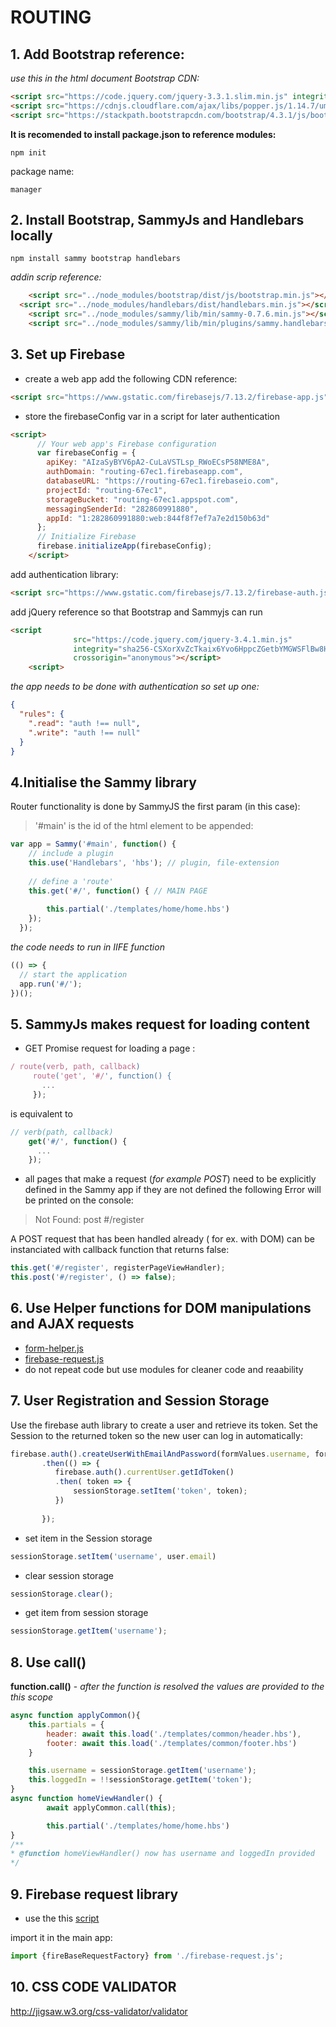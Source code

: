 # ROUTING

## 1. Add Bootstrap reference:
*use this in the html document Bootstrap CDN:*
```html
<script src="https://code.jquery.com/jquery-3.3.1.slim.min.js" integrity="sha384-q8i/X+965DzO0rT7abK41JStQIAqVgRVzpbzo5smXKp4YfRvH+8abtTE1Pi6jizo" crossorigin="anonymous"></script>
<script src="https://cdnjs.cloudflare.com/ajax/libs/popper.js/1.14.7/umd/popper.min.js" integrity="sha384-UO2eT0CpHqdSJQ6hJty5KVphtPhzWj9WO1clHTMGa3JDZwrnQq4sF86dIHNDz0W1" crossorigin="anonymous"></script>
<script src="https://stackpath.bootstrapcdn.com/bootstrap/4.3.1/js/bootstrap.min.js" integrity="sha384-JjSmVgyd0p3pXB1rRibZUAYoIIy6OrQ6VrjIEaFf/nJGzIxFDsf4x0xIM+B07jRM" crossorigin="anonymous"></script>
```
**It is recomended to install package.json to reference modules:**
```terminal
npm init
```
package name:
```terminal
manager
```
## 2. Install Bootstrap, SammyJs and Handlebars locally
```terminal
npm install sammy bootstrap handlebars
```
*addin scrip reference:*
```html
    <script src="../node_modules/bootstrap/dist/js/bootstrap.min.js"></script>
  <script src="../node_modules/handlebars/dist/handlebars.min.js"></script>
    <script src="../node_modules/sammy/lib/min/sammy-0.7.6.min.js"></script>
    <script src="../node_modules/sammy/lib/min/plugins/sammy.handlebars-0.7.6.min.js"></script>
```
## 3. Set up Firebase
- create a web app
add the following CDN reference:
```html
<script src="https://www.gstatic.com/firebasejs/7.13.2/firebase-app.js"></script>
```
- store the firebaseConfig var in a script for later authentication
```html
<script>
      // Your web app's Firebase configuration
      var firebaseConfig = {
        apiKey: "AIzaSyBYV6pA2-CuLaVSTLsp_RWoECsP58NME8A",
        authDomain: "routing-67ec1.firebaseapp.com",
        databaseURL: "https://routing-67ec1.firebaseio.com",
        projectId: "routing-67ec1",
        storageBucket: "routing-67ec1.appspot.com",
        messagingSenderId: "282860991880",
        appId: "1:282860991880:web:844f8f7ef7a7e2d150b63d"
      };
      // Initialize Firebase
      firebase.initializeApp(firebaseConfig);
    </script>
```
add authentication library:
```html
<script src="https://www.gstatic.com/firebasejs/7.13.2/firebase-auth.js"></script>
```
add jQuery reference so that Bootstrap and Sammyjs can run
```html
<script
			  src="https://code.jquery.com/jquery-3.4.1.min.js"
			  integrity="sha256-CSXorXvZcTkaix6Yvo6HppcZGetbYMGWSFlBw8HfCJo="
			  crossorigin="anonymous"></script>
    <script>
```
*the app needs to be done with authentication so set up one:*
```json
{
  "rules": {
    ".read": "auth !== null",
    ".write": "auth !== null"
  }
}
```
## 4.Initialise the Sammy library

Router functionality is done by SammyJS
the first param (in this case):
> '#main'
is the id of the html element to be appended:
```js
var app = Sammy('#main', function() {
    // include a plugin
    this.use('Handlebars', 'hbs'); // plugin, file-extension
  
    // define a 'route'
    this.get('#/', function() { // MAIN PAGE
      
        this.partial('./templates/home/home.hbs')
    });
  });
```

*the code needs to run in IIFE function*


```js
(() => {
  // start the application
  app.run('#/');
})();
```
## 5. SammyJs makes request for loading content
 - GET Promise request for loading a page :
 ```js
/ route(verb, path, callback)
      route('get', '#/', function() { 
        ...
      });
 ```
is equivalent to
  ```js
// verb(path, callback)
      get('#/', function() { 
        ...
      });
 ```
 - all pages that make a request (*for example POST*) need to be explicitly defined in the Sammy app if they are not defined the following Error will be printed on the console:

 > Not Found: post #/register

A POST request that has been handled already ( for ex. with DOM) can be instanciated with callback function that returns false:
 ```js
this.get('#/register', registerPageViewHandler);
this.post('#/register', () => false);
 ```
## 6. Use Helper functions for DOM manipulations and AJAX requests
 - [form-helper.js](./Team-Manager-Skeleton/scripts/form-helper.js)
 - [firebase-request.js](./Team-Manager-Skeleton/scripts/firebase-request.js)
 - do not repeat code but use modules for cleaner code and reaability

 ## 7. User Registration and Session Storage

Use the firebase auth library to create a user and retrieve its token. Set the Session to the returned token
so the new user can log in automatically: 
```js
firebase.auth().createUserWithEmailAndPassword(formValues.username, formValues.password)
       .then(() => {
          firebase.auth().currentUser.getIdToken()
          .then( token => {
              sessionStorage.setItem('token', token);
          })
           
       });
```

- set item in the Session storage
```js
sessionStorage.setItem('username', user.email)
```

- clear session storage
```js
sessionStorage.clear();
```
- get item from session storage
```js
sessionStorage.getItem('username');
```

## 8. Use call()
**function.call()** - *after the function is resolved the values are provided to the this scope*

```js
async function applyCommon(){
    this.partials = {
        header: await this.load('./templates/common/header.hbs'),
        footer: await this.load('./templates/common/footer.hbs')
    }

    this.username = sessionStorage.getItem('username');
    this.loggedIn = !!sessionStorage.getItem('token');
}
async function homeViewHandler() {
        await applyCommon.call(this);

        this.partial('./templates/home/home.hbs')
}
/**
* @function homeViewHandler() now has username and loggedIn provided
*/
```

## 9. Firebase request library
- use the this [script](./Team-Manager-Skeleton/scripts/firebase-request.js)

import it in the main app:
```js
import {fireBaseRequestFactory} from './firebase-request.js';

```
## 10. CSS CODE VALIDATOR
http://jigsaw.w3.org/css-validator/validator
